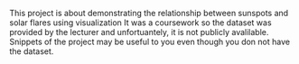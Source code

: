 This project is about demonstrating the relationship between sunspots and solar flares using visualization
It was a coursework so the dataset was provided by the lecturer and unfortuantely, it is not publicly avalilable.
Snippets of the project may be useful to you even though you don not have the dataset.
